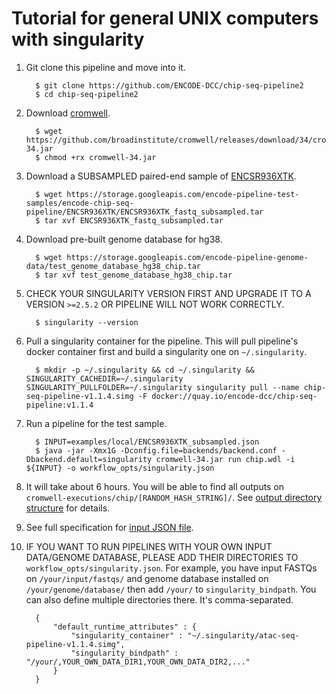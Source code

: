 Tutorial for general UNIX computers with singularity
====================================================

1. Git clone this pipeline and move into it.
    ```
      $ git clone https://github.com/ENCODE-DCC/chip-seq-pipeline2
      $ cd chip-seq-pipeline2
    ```

2. Download [cromwell](https://github.com/broadinstitute/cromwell).
    ```
      $ wget https://github.com/broadinstitute/cromwell/releases/download/34/cromwell-34.jar
      $ chmod +rx cromwell-34.jar
    ```

3. Download a SUBSAMPLED paired-end sample of [ENCSR936XTK](https://www.encodeproject.org/experiments/ENCSR936XTK/).
    ```
      $ wget https://storage.googleapis.com/encode-pipeline-test-samples/encode-chip-seq-pipeline/ENCSR936XTK/ENCSR936XTK_fastq_subsampled.tar
      $ tar xvf ENCSR936XTK_fastq_subsampled.tar
    ```

4. Download pre-built genome database for hg38.
    ```
      $ wget https://storage.googleapis.com/encode-pipeline-genome-data/test_genome_database_hg38_chip.tar
      $ tar xvf test_genome_database_hg38_chip.tar
    ```

5. CHECK YOUR SINGULARITY VERSION FIRST AND UPGRADE IT TO A VERSION `>=2.5.2` OR PIPELINE WILL NOT WORK CORRECTLY.
    ```
      $ singularity --version
    ```

6. Pull a singularity container for the pipeline. This will pull pipeline's docker container first and build a singularity one on `~/.singularity`.
    ```
      $ mkdir -p ~/.singularity && cd ~/.singularity && SINGULARITY_CACHEDIR=~/.singularity SINGULARITY_PULLFOLDER=~/.singularity singularity pull --name chip-seq-pipeline-v1.1.4.simg -F docker://quay.io/encode-dcc/chip-seq-pipeline:v1.1.4
    ```

7. Run a pipeline for the test sample.
    ```
      $ INPUT=examples/local/ENCSR936XTK_subsampled.json
      $ java -jar -Xmx1G -Dconfig.file=backends/backend.conf -Dbackend.default=singularity cromwell-34.jar run chip.wdl -i ${INPUT} -o workflow_opts/singularity.json
    ```

8. It will take about 6 hours. You will be able to find all outputs on `cromwell-executions/chip/[RANDOM_HASH_STRING]/`. See [output directory structure](output.md) for details.

9. See full specification for [input JSON file](input.md).

10. IF YOU WANT TO RUN PIPELINES WITH YOUR OWN INPUT DATA/GENOME DATABASE, PLEASE ADD THEIR DIRECTORIES TO `workflow_opts/singularity.json`. For example, you have input FASTQs on `/your/input/fastqs/` and genome database installed on `/your/genome/database/` then add `/your/` to `singularity_bindpath`. You can also define multiple directories there. It's comma-separated.
    ```
      {
          "default_runtime_attributes" : {
              "singularity_container" : "~/.singularity/atac-seq-pipeline-v1.1.4.simg",
              "singularity_bindpath" : "/your/,YOUR_OWN_DATA_DIR1,YOUR_OWN_DATA_DIR2,..."
          }
      }
    ```